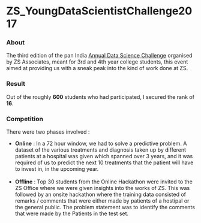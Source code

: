 # ZS_YoungDataScientistChallenge2017
### About 
The third edition of the pan India <a href = 'https://www.hackerearth.com/challenge/competitive/zs-young-data-scientist-challenge-2017/'>Annual Data Science Challenge</a> organised by ZS Associates, meant for 3rd and 4th year college students, this event aimed at providing us with a sneak peak into the kind of work done at ZS. 

### Result
Out of the roughly <b>600</b> students who had participated, I secured the rank of <b>16</b>.

### Competition
There were two phases involved : 
<ul>
  <li><b>Online</b> : In a 72 hour window, we had to solve a predictive problem. A dataset of the various treatments and diagnosis taken up by different patients at a hospital was given which spanned over 3 years, and it was required of us to predict the next 10 treatments that the patient will have to invest in, in the upcoming year.
  </li><br>
  <li><b>Offline</b> : Top 30 students from the Online Hackathon were invited to the ZS Office where we were given insights into the works of ZS. This was followed by an onsite hackathon where the training data consisted of remarks / comments that were either made by patients of a hostipal or the general public. The problem statement was to identify the comments that were made by the Patients in the test set.</li>
</ul>
